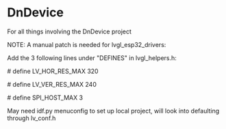 # DnDevice
 For all things involving the DnDevice project

NOTE: A manual patch is needed for lvgl_esp32_drivers:

Add the 3 following lines under "DEFINES" in lvgl_helpers.h:

\# define LV_HOR_RES_MAX 320

\# define LV_VER_RES_MAX 240

\# define SPI_HOST_MAX 3


May need idf.py menuconfig to set up local project, will look into defaulting through lv_conf.h

